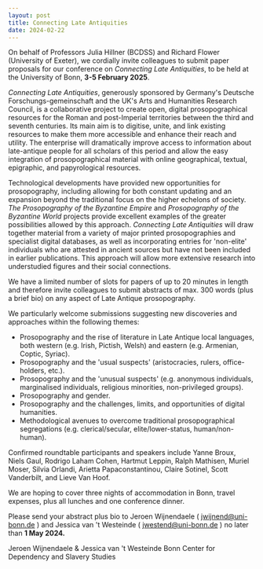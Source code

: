```yaml
---
layout: post
title: Connecting Late Antiquities
date: 2024-02-22
---
```


On behalf of Professors Julia Hillner (BCDSS) and Richard Flower
(University of Exeter), we cordially invite colleagues to submit paper
proposals for our conference on *Connecting Late Antiquities*, to be
held at the University of Bonn, **3-5 February
2025**.

*Connecting Late Antiquities*, generously sponsored
by Germany's Deutsche Forschungs-gemeinschaft and the UK's Arts and
Humanities Research Council, is a collaborative project to create open,
digital prosopographical resources for the Roman and post-Imperial
territories between the third and seventh centuries. Its main aim is to
digitise, unite, and link existing resources to make them more
accessible and enhance their reach and utility. The enterprise will
dramatically improve access to information about late-antique people for
all scholars of this period and allow the easy integration of
prosopographical material with online geographical, textual, epigraphic,
and papyrological resources.

Technological developments have
provided new opportunities for prosopography, including allowing for
both constant updating and an expansion beyond the traditional focus on
the higher echelons of society. *The Prosopography of the Byzantine
Empire* and *Prosopography of the Byzantine World* projects provide
excellent examples of the greater possibilities allowed by this
approach. *Connecting Late Antiquities* will draw together material from
a variety of major printed prosopographies and specialist digital
databases, as well as incorporating entries for 'non-elite'
individuals who are attested in ancient sources but have not been
included in earlier publications. This approach will allow more
extensive research into understudied figures and their social
connections.

We have a limited number of slots for papers of
up to 20 minutes in length and therefore invite colleagues to submit
abstracts of max. 300 words (plus a brief bio) on any aspect of Late
Antique prosopography.

We particularly welcome submissions
suggesting new discoveries and approaches within the following
themes:


-   Prosopography and the rise of literature in Late Antique local
    languages, both western (e.g. Irish, Pictish, Welsh) and eastern
    (e.g. Armenian, Coptic, Syriac).
-   Prosopography and the 'usual suspects' (aristocracies, rulers,
    office-holders, etc.).
-   Prosopography and the 'unusual suspects' (e.g. anonymous
    individuals, marginalised individuals, religious minorities,
    non-privileged groups).
-   Prosopography and gender.
-   Prosopography and the challenges, limits, and opportunities of
    digital humanities.
-   Methodological avenues to overcome traditional prosopographical
    segregations (e.g. clerical/secular, elite/lower-status,
    human/non-human).


Confirmed roundtable participants and speakers include Yanne
Broux,  Niels Gaul, Rodrigo Laham Cohen, Hartmut Leppin, Ralph Mathisen,
Muriel Moser, Silvia Orlandi, Arietta Papaconstantinou, Claire Sotinel,
Scott Vanderbilt, and Lieve Van Hoof.

We are hoping to cover
three nights of accommodation in Bonn, travel expenses, plus all lunches
and one conference dinner.

Please send your abstract plus bio
to Jeroen Wijnendaele ( <jwijnend@uni-bonn.de> ) and Jessica van 't
Westeinde ( [jwestend@uni-bonn.de](mailto:jvantwes@uni-bonn.de) ) no
later than **1 May 2024.**

Jeroen Wijnendaele & Jessica van
't Westeinde
Bonn Center for Dependency and Slavery Studies

